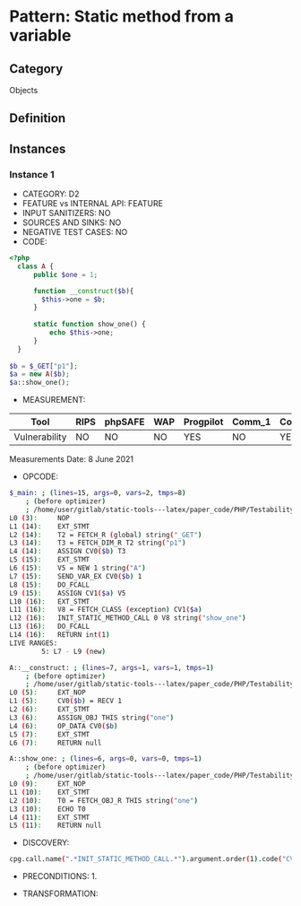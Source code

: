 # Pattern: Static method from a variable

## Category

Objects

## Definition

## Instances

### Instance 1

- CATEGORY: D2
- FEATURE vs INTERNAL API: FEATURE
- INPUT SANITIZERS:  NO
- SOURCES AND SINKS: NO 
- NEGATIVE TEST CASES: NO
- CODE:

```php
<?php
  class A {
      public $one = 1;

      function __construct($b){
        $this->one = $b;
      }
    
      static function show_one() {
          echo $this->one;
      }
  }
  
$b = $_GET["p1"];
$a = new A($b);
$a::show_one();
```

- MEASUREMENT:

| Tool          | RIPS | phpSAFE | WAP  | Progpilot | Comm_1 | Comm_2 | Correct |
| ------------- | ---- | ------- | ---- | --------- | ------- | --------- | ------- |
| Vulnerability | NO   |   NO    |NO    |   YES     |   NO    |  YES      | YES     |
Measurements Date: 8 June 2021

- OPCODE:

```bash
$_main: ; (lines=15, args=0, vars=2, tmps=8)
    ; (before optimizer)
    ; /home/user/gitlab/static-tools---latex/paper_code/PHP/Testability_Patterns/48_static_method_from_variable/48_static_method_from_variable.php:1-16
L0 (3):     NOP
L1 (14):    EXT_STMT
L2 (14):    T2 = FETCH_R (global) string("_GET")
L3 (14):    T3 = FETCH_DIM_R T2 string("p1")
L4 (14):    ASSIGN CV0($b) T3
L5 (15):    EXT_STMT
L6 (15):    V5 = NEW 1 string("A")
L7 (15):    SEND_VAR_EX CV0($b) 1
L8 (15):    DO_FCALL
L9 (15):    ASSIGN CV1($a) V5
L10 (16):   EXT_STMT
L11 (16):   V8 = FETCH_CLASS (exception) CV1($a)
L12 (16):   INIT_STATIC_METHOD_CALL 0 V8 string("show_one")
L13 (16):   DO_FCALL
L14 (16):   RETURN int(1)
LIVE RANGES:
        5: L7 - L9 (new)

A::__construct: ; (lines=7, args=1, vars=1, tmps=1)
    ; (before optimizer)
    ; /home/user/gitlab/static-tools---latex/paper_code/PHP/Testability_Patterns/48_static_method_from_variable/48_static_method_from_variable.php:5-7
L0 (5):     EXT_NOP
L1 (5):     CV0($b) = RECV 1
L2 (6):     EXT_STMT
L3 (6):     ASSIGN_OBJ THIS string("one")
L4 (6):     OP_DATA CV0($b)
L5 (7):     EXT_STMT
L6 (7):     RETURN null

A::show_one: ; (lines=6, args=0, vars=0, tmps=1)
    ; (before optimizer)
    ; /home/user/gitlab/static-tools---latex/paper_code/PHP/Testability_Patterns/48_static_method_from_variable/48_static_method_from_variable.php:9-11
L0 (9):     EXT_NOP
L1 (10):    EXT_STMT
L2 (10):    T0 = FETCH_OBJ_R THIS string("one")
L3 (10):    ECHO T0
L4 (11):    EXT_STMT
L5 (11):    RETURN null
```

- DISCOVERY:

```bash
cpg.call.name(".*INIT_STATIC_METHOD_CALL.*").argument.order(1).code("CV.*|T.*|V.*").size
```

- PRECONDITIONS:
   1.

- TRANSFORMATION: 

```

```

